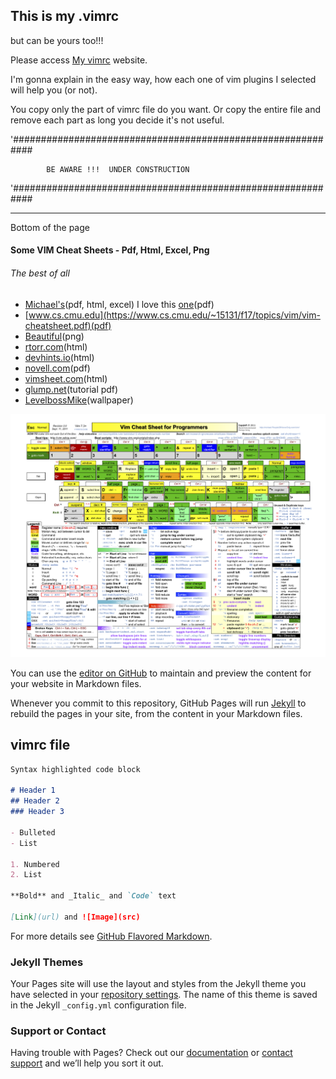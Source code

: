 ## This is my .vimrc 
but can be yours too!!!

Please access [My vimrc](https://duarch.github.io/myvimirc/) website.

I'm gonna explain in the easy way, how each one of vim plugins I selected will help you (or not).

You copy only the part of vimrc file do you want. Or copy the entire file and remove each part as long you decide it's not useful. 

'############################################################

            BE AWARE !!!  UNDER CONSTRUCTION
            
'############################################################

_____________________________________________________________
Bottom of the page

#### Some VIM Cheat Sheets - Pdf, Html, Excel, Png

###### The best of all 
 - [Michael's](http://michael.peopleofhonoronly.com/vim/)(pdf, html, excel)
            I love this [one](http://michael.peopleofhonoronly.com/vim/vim_cheat_sheet_for_programmers_print.pdf)(pdf)
 - [www.cs.cmu.edu](https://www.cs.cmu.edu/~15131/f17/topics/vim/vim-cheatsheet.pdf)(pdf)          
 - [Beautiful](http://i.imgur.com/YLInLlY.png)(png)
 - [rtorr.com](https://vim.rtorr.com/)(html)
 - [devhints.io](https://devhints.io/vim)(html)
 - [novell.com](https://www.novell.com/coolsolutions/img/15899-vimqrc.pdf)(pdf)
 - [vimsheet.com](https://vimsheet.com/)(html)
 - [glump.net](https://www.glump.net/_media/howto/desktop/vim-graphical-cheat-sheet-and-tutorial/vi-vim-cheat-sheet-and-tutorial.pdf)(tutorial pdf)
 - [LevelbossMike](https://github.com/LevelbossMike/vim_shortcut_wallpaper)(wallpaper)
 
![Michael's](all.png)




You can use the [editor on GitHub](https://github.com/duarch/myvimirc/edit/master/README.md) to maintain and preview the content for your website in Markdown files.

Whenever you commit to this repository, GitHub Pages will run [Jekyll](https://jekyllrb.com/) to rebuild the pages in your site, from the content in your Markdown files.

## vimrc file 
```markdown
Syntax highlighted code block

# Header 1
## Header 2
### Header 3

- Bulleted
- List

1. Numbered
2. List

**Bold** and _Italic_ and `Code` text

[Link](url) and ![Image](src)
```

For more details see [GitHub Flavored Markdown](https://guides.github.com/features/mastering-markdown/).

### Jekyll Themes

Your Pages site will use the layout and styles from the Jekyll theme you have selected in your [repository settings](https://github.com/duarch/myvimirc/settings). The name of this theme is saved in the Jekyll `_config.yml` configuration file.

### Support or Contact

Having trouble with Pages? Check out our [documentation](https://help.github.com/categories/github-pages-basics/) or [contact support](https://github.com/contact) and we’ll help you sort it out.
